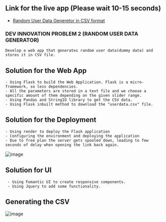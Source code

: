 ## Link for the live app (Please wait 10-15 seconds)
- [Random User Data Generetor in CSV format](https://problemsolver-ac0k.onrender.com/)

### DEV INNOVATION PROBLEM 2 (RANDOM USER DATA GENERATOR)
```
Develop a web app that generates random user data(dummy data) and stores it in CSV file.
```

## Solution for the Web App
```
- Using Flask to build the Web Application. Flask is a micro-framework, so less dependencies.
- All the parameters are stored in a text file and we choose a specific amount of them depending on the given slider range.
- Using Pandas and StringIO library to get the CSV data.
- Using Flask inbuilt method to download the "userdata.csv" file.
```

## Solution for the Deployment
```
- Using render to deploy the Flask application
- Configuring the environment and deploying the application
- Due to free plan the server gets spooled down, leading to few seconds of delay when opening the link back again.
```
![image](https://github.com/user-attachments/assets/39e6e248-86a0-4c1f-8036-400fa6495eca)


## Solution for UI
```
 - Using Fomantic UI to create responsive components.
 - Using Jquery to add some functionality.
```

## Generating the CSV
![image](https://github.com/user-attachments/assets/9096a842-f11c-4a9d-ac6b-eb3fbf776a55)


